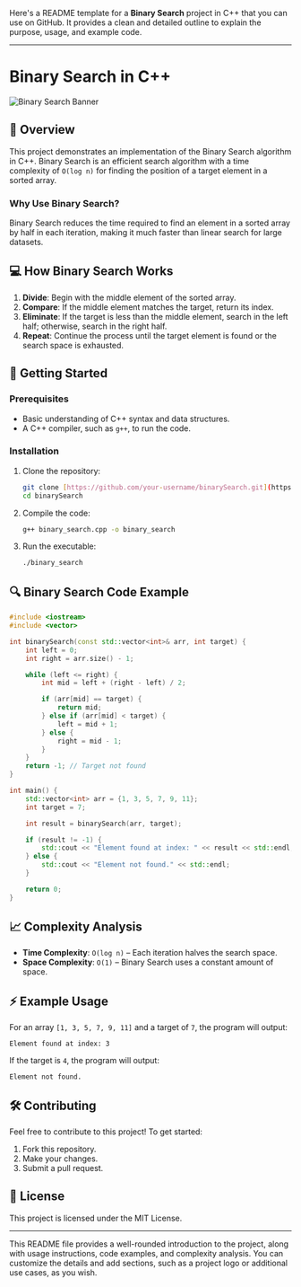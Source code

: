 Here's a README template for a **Binary Search** project in C++ that you can use on GitHub. It provides a clean and detailed outline to explain the purpose, usage, and example code.

---

# Binary Search in C++

![Binary Search Banner](https://your-image-link.com/banner.png) <!-- Optional: You can replace with a relevant image link or remove -->

## 📜 Overview
This project demonstrates an implementation of the Binary Search algorithm in C++. Binary Search is an efficient search algorithm with a time complexity of `O(log n)` for finding the position of a target element in a sorted array.

### Why Use Binary Search?
Binary Search reduces the time required to find an element in a sorted array by half in each iteration, making it much faster than linear search for large datasets.

## 💻 How Binary Search Works
1. **Divide**: Begin with the middle element of the sorted array.
2. **Compare**: If the middle element matches the target, return its index.
3. **Eliminate**: If the target is less than the middle element, search in the left half; otherwise, search in the right half.
4. **Repeat**: Continue the process until the target element is found or the search space is exhausted.

## 🚀 Getting Started

### Prerequisites
- Basic understanding of C++ syntax and data structures.
- A C++ compiler, such as `g++`, to run the code.

### Installation
1. Clone the repository:
   ```bash
   git clone [https://github.com/your-username/binarySearch.git](https://github.com/ShubhamKrishna0/binarySearch.git)
   cd binarySearch
   ```
2. Compile the code:
   ```bash
   g++ binary_search.cpp -o binary_search
   ```

3. Run the executable:
   ```bash
   ./binary_search
   ```

## 🔍 Binary Search Code Example

```cpp
#include <iostream>
#include <vector>

int binarySearch(const std::vector<int>& arr, int target) {
    int left = 0;
    int right = arr.size() - 1;

    while (left <= right) {
        int mid = left + (right - left) / 2;

        if (arr[mid] == target) {
            return mid;
        } else if (arr[mid] < target) {
            left = mid + 1;
        } else {
            right = mid - 1;
        }
    }
    return -1; // Target not found
}

int main() {
    std::vector<int> arr = {1, 3, 5, 7, 9, 11};
    int target = 7;

    int result = binarySearch(arr, target);

    if (result != -1) {
        std::cout << "Element found at index: " << result << std::endl;
    } else {
        std::cout << "Element not found." << std::endl;
    }

    return 0;
}
```

## 📈 Complexity Analysis

- **Time Complexity**: `O(log n)` – Each iteration halves the search space.
- **Space Complexity**: `O(1)` – Binary Search uses a constant amount of space.

## ⚡️ Example Usage

For an array `[1, 3, 5, 7, 9, 11]` and a target of `7`, the program will output:
```
Element found at index: 3
```

If the target is `4`, the program will output:
```
Element not found.
```

## 🛠️ Contributing
Feel free to contribute to this project! To get started:
1. Fork this repository.
2. Make your changes.
3. Submit a pull request.

## 📄 License
This project is licensed under the MIT License.

---

This README file provides a well-rounded introduction to the project, along with usage instructions, code examples, and complexity analysis. You can customize the details and add sections, such as a project logo or additional use cases, as you wish.
